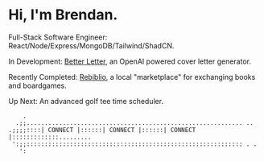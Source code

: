 # Hi, I'm Brendan.

<p>Full-Stack Software Engineer: React/Node/Express/MongoDB/Tailwind/ShadCN.</p>
<p>In Development: <a href="https://github.com/brendanml/betterletter">Better Letter</a>, an OpenAI powered cover letter generator.</p>
<p>Recently Completed: <a href="https://github.com/brendanml/rebiblio">Rebiblio</a>, a local "marketplace" for exchanging books and boardgames.</p>
<p>Up Next: An advanced golf tee time scheduler.</p>

```
    .
  .;;............................................................ .. 
.;;;;::::| CONNECT |::::::| CONNECT |::::::| CONNECT |:::::::::::::......... 
 ':;;:::::::::::::::::::::::::::::::::::::::::::::::::::::::::::: . .  
   ':

```
